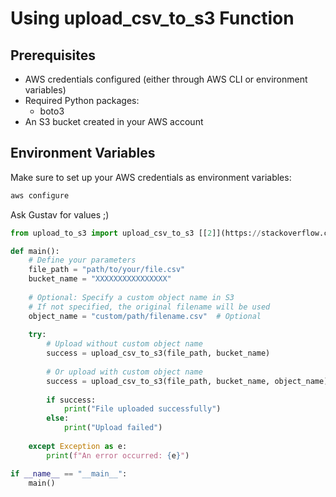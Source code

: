 # Using upload_csv_to_s3 Function

## Prerequisites
- AWS credentials configured (either through AWS CLI or environment variables)
- Required Python packages:
  - boto3
- An S3 bucket created in your AWS account

## Environment Variables
Make sure to set up your AWS credentials as environment variables:
```bash
aws configure
````
Ask Gustav for values ;)

```python
from upload_to_s3 import upload_csv_to_s3 [[2]](https://stackoverflow.com/questions/61247820)

def main():
    # Define your parameters
    file_path = "path/to/your/file.csv"
    bucket_name = "XXXXXXXXXXXXXXXX"
    
    # Optional: Specify a custom object name in S3
    # If not specified, the original filename will be used
    object_name = "custom/path/filename.csv"  # Optional
    
    try:
        # Upload without custom object name
        success = upload_csv_to_s3(file_path, bucket_name)
        
        # Or upload with custom object name
        success = upload_csv_to_s3(file_path, bucket_name, object_name)
        
        if success:
            print("File uploaded successfully")
        else:
            print("Upload failed")
            
    except Exception as e:
        print(f"An error occurred: {e}")

if __name__ == "__main__":
    main()

```
